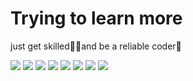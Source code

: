 # Trying to learn more
just get skilled🐱‍🏍and be a reliable coder🥦

<span style="align:center"> <img src="https://streak-stats.demolab.com?user=MOLATERS&theme=react&hide_border=true&date_format=M%20j%5B%2C%20Y%5D&card_width=1000" /> </span>
<span style="align:center"><img src="https://github-readme-activity-graph.vercel.app/graph?username=molaters&theme=react-dark"> </span>
<span style="align:center"><img src="https://github-profile-trophy.vercel.app/?username=molaters" /> </span>
<span style="align:center"> <img src="https://img.shields.io/badge/-HTML5-E34F26?style=flat-square&logo=html5&logoColor=white" /> <img src="https://img.shields.io/badge/-CSS3-1572B6?style=flat-square&logo=css3" /> <img src="https://img.shields.io/badge/-JavaScript-oringe?style=flat-square&logo=javascript" /> <img src="https://img.shields.io/badge/-C-cc163a?style=flat-square&logo=C&logoColor=white" /> <img src="https://img.shields.io/badge/-python-3c9566?style=flat-square&logo=python&logoColor=white" /> </span>

